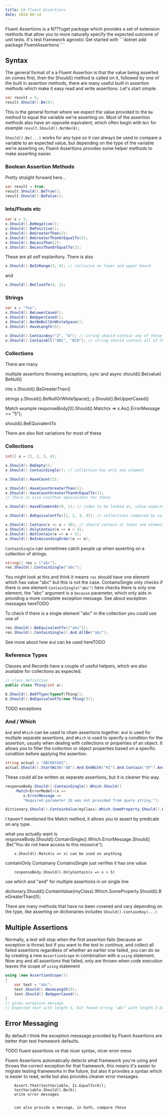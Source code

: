```yaml
---
title: C# Fluent Assertions
date: 2024-06-14
---
```

Fluent Assertions is a N???uget package which provides a set of extension methods that allow you to more naturally specify the expected outcome of unit tests. It's test framework agnostic
Get started with ```dotnet add package FluentAssertions````

## Syntax

The general format of a a Fluent Assertion is that the value being asserted on comes first, then the Should() method is called on it, followed by one of the built in assertion methods, there are many useful built in assertion methods which make it easy read and write assertions. Let's start simple:

```csharp
var result = 5;
result.Should().Be(6);
```

This is the general format where we expect the value provided to the `Be` method to equal the variable we're asserting on.
Most of the assertion methods also have an opposite equivalent, which often begin with `Not` for example `result.Should().NotBe(6);`

`Should().Be(...)` works for any type so it can always be used to compare a variable to an expected value, but depending on the type of the variable we're asserting on, Fluent Assertions provides some helper methods to make asserting easier.

### Boolean Assertion Methods

Pretty straight forward here...

```csharp
var result = true;
result.Should().BeTrue();
result.Should().BeFalse();
```


### Ints/Floats etc

```csharp
var x = 5;
x.Should().BeNegative();
x.Should().BePositive();
x.Should().BeGreaterThan(2);
x.Should().BeGreaterThanOrEqualTo(2);
x.Should().BeLessThan(2);
x.Should().BeLessThanOrEqualTo(2);
```

These are all self explanitory. There is also
```csharp
x.Should().BeInRange(3, 4); // inclusive on lower and upper bound
```

and

```csharp
x.Should().BeCloseTo(4, 1);
```


### Strings

```csharp
var x = "foo";
x.Should().BeLowerCased();
x.Should().BeUpperCased();
x.Should().NotBeNullOrWhiteSpace();
x.Should().HaveLength(5);

x.Should().ContainAny("Z", "A"); // string should contain any of these expected values
x.Should().ContainAll("ABC", "BCD"); // string should contain all of these expected values
```

### Collections

There are many

multiple assertions
throwing exceptions, sync and async
should().Be(value)
BeNull()

ints         x.Should().BeGreaterThan()

strings
        y.Should().BeNullOrWhiteSpace();
        y.Should().BeUpperCased()


Match example
responseBody[0].Should().Match(x => x.As<AsosErrorModel>().ErrorMessage == "5");

should().BeEQuivalentTo

There are also Not variations for most of these


### Collections

```csharp
int[] x = [1, 2, 3, 4];

x.Should().BeEmpty();
x.Should().ContainSingle(); // collection has only one element

x.Should().HaveCount(2);

x.Should().HaveCountGreaterThan(1);
x.Should().HaveCountGreaterThanOrEqualTo(1);
// There is also LessThan equivalents for these

x.Should().HaveElementAt(0, 1); // index to be looked at, value expected

x.Should().BeEquivalentTo([1, 2, 3, 4]); // collections compared by value, not reference

x.Should().Contain(x => x > 10); // should contain at least one element matching the predicate
x.Should().OnlyContain(e => e > 3);
x.Should().NotContain(e => e > 5);
x.Should().BeInAscendingOrder(e => e);
```

`ContainSingle` can sometimes catch people up when asserting on a collection of strings.

```csharp
string[] res = ["abc"];
res.Should().ContainSingle("abc");
```

You might look at this and think it means `res` should have one element which has value "abc" but this is not the case.
ContainsSingle only checks if there is one element
`ContainSingle("abc")` here checks there is only one element, the "abc" argument is a `because` parameter, which only aids in providing a more complete exception message. See about exception messages hereTODO


To check if there is a single element "abc" in the collection you could use one of


```csharp
res.Should().BeEquivalentTo(["abc"]);
res.Should().ContainSingle().And.AllBe("abc");
```

See more about how `And` can be used hereTODO

### Reference Types

Classes and Records have a couple of useful helpers, which are also available for collections as expected.

```csharp
// class definition
public class Thing(int a);

b.Should().BeOfType(typeof(Thing));
b.Should().BeEquivalentTo(new Thing(3));
```

TODO exceptions

### And / Which

`And` and `Which` can be used to chain assertions together. `And` is used for multiple separate assertions, and `Which` is used to specify a condition for the assertion, usually when dealing with collections or properties of an object. It allows you to filter the collection or object properties based on a specific condition before applying the assertion.


```csharp
string actual = "ABCDEFGHI";
actual.Should().StartWith("AB").And.EndWith("HI").And.Contain("EF").And.HaveLength(9);
```
These could all be written as separate assertions, but it is cleaner this way.

```csharp
responseBody.Should().ContainSingle().Which.Should()
    .Match<ErrorModel>(x =>
        x.ErrorMessage ==
        "Required parameter Id was not provided from query string.");

dictionary.Should().ContainValue(myClass).Which.SomeProperty.Should().BeGreaterThan(0);
```

I haven't mentioned the Match method, it allows you to assert by predicate on any type.




what you actually want is
        responseBody.Should().ContainSingle().Which.ErrorMessage.Should()
            .Be("You do not have access to this resource");

        x.Should().Match(x => x) can be used on anything

cointainOnly
Containany
ContainsSingle just verifies it has one value

        responseBody.Should().OnlyContain(x => x > 5)


use which and "and" for multiple assertions in on single line

dictionary.Should().ContainValue(myClass).Which.SomeProperty.Should().BeGreaterThan(0);

There are many methods that have no been covered and vary depending on the type, like asserting on dictionaries
includes `Should().ContainKey(...)`

## Multiple Assertions
Normally, a test will stop when the first assertion fails (because an exception is throw) but if you want to the test
to continue, and collect all failed assertions regardless of whether an earlier one failed, you can do so by creating a new `AssertionScope` in combination with a `using` statement. Now any and all assertions that failed, only are thrown when code execution leaves the scope of `using` statement

```csharp
using (new AssertionScope())
{
    var text = "abc";
    text.Should().HaveLength(5);
    text.Should().BeUpperCased();
}
// gives exception message
// Expected text with length 5, but found string "abc" with length 3.Expected all characters in text to be upper cased, but found "abc".
```



## Error Messaging

By default I think the exception messsage provided by Fluent Assertions are better than test framework defaults.


TODO fluent assertions vs that
nicer syntax, nicer error mess

Fluent Assertions automatically detects what framework you're using and throws the correct exception for that framework, this means it's easier to migrate testing frameworks in the future,
but also it provides a syntax which is easier to read, write but also provides cleaner error messages.

        Assert.That(testVariable, Is.EqualTo(6));
        testVariable.Should().Be(6);
        write error messages


        can also provide a message, in both, compare these
